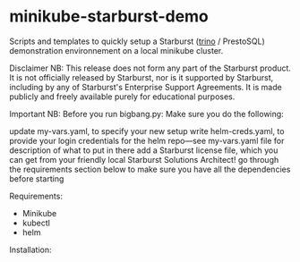 # minikube-starburst-demo

Scripts and templates to quickly setup a Starburst ([trino](https://trino.io) / PrestoSQL) demonstration environnement on a local minikube cluster.

Disclaimer
NB: This release does not form any part of the Starburst product. It is not officially released by Starburst, nor is it supported by Starburst, including by any of Starburst's Enterprise Support Agreements. It is made publicly and freely available purely for educational purposes.

Important
NB: Before you run bigbang.py: Make sure you do the following:

update my-vars.yaml, to specify your new setup
write helm-creds.yaml, to provide your login credentials for the helm repo—see my-vars.yaml file for description of what to put in there
add a Starburst license file, which you can get from your friendly local Starburst Solutions Architect!
go through the requirements section below to make sure you have all the dependencies before starting


Requirements:
- Minikube
- kubectl
- helm

Installation:
